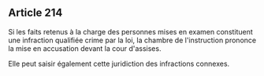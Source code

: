 Article 214
----
Si les faits retenus à la charge des personnes mises en examen constituent une
infraction qualifiée crime par la loi, la chambre de l'instruction prononce la
mise en accusation devant la cour d'assises.

Elle peut saisir également cette juridiction des infractions connexes.

